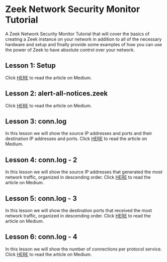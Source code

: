 # Zeek Network Security Monitor Tutorial
A Zeek Network Security Monitor Tutorial that will cover the basics of creating a Zeek instance on your network in addition to all of the necessary hardware and setup and finally provide some examples of how you can use the power of Zeek to have absolute control over your network.
## Lesson 1: Setup
Click [HERE](https://medium.com/@mytechnotalent/zeek-network-security-monitor-tutorial-part-1-setup-f0ac2fb8eba8) to read the article on Medium.
## Lesson 2: alert-all-notices.zeek
Click [HERE](https://medium.com/@mytechnotalent/zeek-network-security-monitor-tutorial-part-2-alert-all-notices-zeek-5591357f6f21) to read the article on Medium.
## Lesson 3: conn.log 
In this lesson we will show the source IP addresses and ports and their destination IP addresses and ports.
Click [HERE](https://medium.com/@mytechnotalent/zeek-network-security-monitor-tutorial-part-3-conn-log-c104ad5570bd) to read the article on Medium.
## Lesson 4: conn.log - 2
In this lesson we will show the source IP addresses that generated the most network traffic, organized in descending order.
Click [HERE](https://medium.com/@mytechnotalent/zeek-network-security-monitor-tutorial-part-4-conn-log-2-723b4d344504) to read the article on Medium.
## Lesson 5: conn.log - 3
In this lesson we will show the destination ports that received the most network traffic, organized in descending order.
Click [HERE](https://medium.com/@mytechnotalent/zeek-network-security-monitor-tutorial-part-5-conn-log-3-5e6ff976a9b5) to read the article on Medium.
## Lesson 6: conn.log - 4
In this lesson we will show the number of connections per protocol service.
Click [HERE](https://medium.com/@mytechnotalent/zeek-network-security-monitor-tutorial-part-6-conn-log-4-d5d62610cc02) to read the article on Medium.
